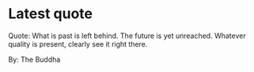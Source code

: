 # Latest quote 

Quote: What is past is left behind. The future is yet unreached. Whatever quality is present, clearly see it right there. 

By: The Buddha